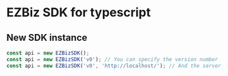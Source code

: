 # EZBiz SDK for typescript

## New SDK instance

```ts
const api = new EZBizSDK();
const api = new EZBizSDK('v0'); // You can specify the version number
const api = new EZBizSDK('v0', 'http://localhost/'); // And the server if you have your own version of ezbiz
```

